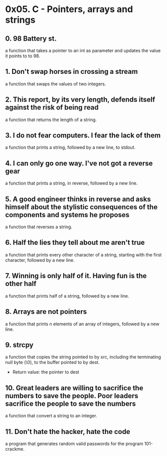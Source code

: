 # 0x05. C - Pointers, arrays and strings
## 0. 98 Battery st.
a function that takes a pointer to an int as parameter and updates the value it points to to 98.
## 1. Don't swap horses in crossing a stream
a function that swaps the values of two integers.
## 2. This report, by its very length, defends itself against the risk of being read
a function that returns the length of a string.
## 3. I do not fear computers. I fear the lack of them
a function that prints a string, followed by a new line, to stdout.
## 4. I can only go one way. I've not got a reverse gear
a function that prints a string, in reverse, followed by a new line.
## 5. A good engineer thinks in reverse and asks himself about the stylistic consequences of the components and systems he proposes
a function that reverses a string.
## 6. Half the lies they tell about me aren't true
a function that prints every other character of a string, starting with the first character, followed by a new line.
## 7. Winning is only half of it. Having fun is the other half
a function that prints half of a string, followed by a new line.
## 8. Arrays are not pointers
 a function that prints n elements of an array of integers, followed by a new line.
## 9. strcpy
a function that copies the string pointed to by src, including the terminating null byte (\0), to the buffer pointed to by dest.
* Return value: the pointer to dest
## 10. Great leaders are willing to sacrifice the numbers to save the people. Poor leaders sacrifice the people to save the numbers
a function that convert a string to an integer.
## 11. Don't hate the hacker, hate the code
a program that generates random valid passwords for the program 101-crackme.
